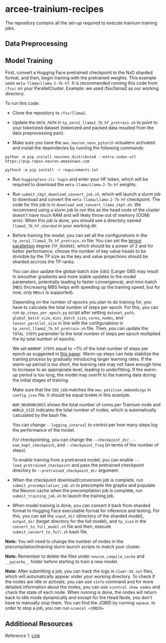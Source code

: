 # arcee-trainium-recipes
The repository contains all the set-up required to execute trainium training jobs. 

## Data Preprocessing

## Model Training

First, convert a Hugging Face pretrained checkpoint to the NxD sharded format, and then, begin training with the pretrained weights. This example uses `meta-llama/Llama-2-7b-hf`. It is recommended running this code from `/fsx/` on your ParallelCluster. Example: we used /fsx/llama2 as our working directory.

To run this code:

* Clone the repository to `/fsx/llama2`.

* Update the `DATA_PATH` in `tp_zero1_llama2_7b_hf_pretrain.sh` to point to your tokenized dataset (tokenized and packed data resulted from the data preprocessing part).

* Make sure you have the `aws_neuron_venv_pytorch` virtualenv activated and install the dependecies by running the following commands:

```
python -m pip install neuronx_distributed --extra-index-url https://pip.repos.neuron.amazonaws.com
```

```
python3 -m pip install -r requirements.txt
```

* Run `huggingface-cli login` and enter your HF token, which will be required to download the `meta-llama/Llama-2-7b-hf` weights.

* Run `submit_ckpt_download_convert_job.sh`, which will launch a slurm job to download and convert the `meta-llama/Llama-2-7b-hf` checkpoint. The code for this job is in `download_and_convert_llama_ckpt.sh`. We recommend using a slurm job to run this as the head node of the cluster doesn’t have much RAM and will likely throw out of memory (OOM) error. When this job is done, you should see a directory named `llama2_7b_hf_sharded` in your working dir.

* Before training the model, you can set all the configurations in the `tp_zero1_llama2_7b_hf_pretrain.sh` file:
    You can set the [tensor parallelism](https://awsdocs-neuron.readthedocs-hosted.com/en/latest/libraries/neuronx-distributed/tensor_parallelism_overview.html#tensor-parallelism-overview) degree (`TP_DEGREE`), which should be a power of 2 and for better performance, choose the number of key value heads to be divisible by the TP size as the key and value projections should be sharded accross the TP ranks. 

    You can also update the global-batch size (`GBS`) (Larger GBS may result in smoother gradients and more stable updates to the model parameters, potentially leading to faster convergence), and mini-batch (`MBS`) (Increasing MBS helps with speeding up the training speed, but for now, only `MBS=1` is supported). 
    
    Depending on the number of epochs you plan to do training for, you have to calculate the total number of steps per epoch. For this, you can run `dp_steps_per_epoch.py` script after setting `dataset_path`, `global_batch_size`, `mini_batch_size`, `cores`, `nodes`, and `tensor_parallel_size` in line with the configurations in `tp_zero1_llama2_7b_hf_pretrain.sh` file. Then, you can update the `TOTAL_STEPS` parameter to the total number of steps per epoch multiplied the by total number of epochs. 
    
    We set `WARMUP_STEPS` equal to ~1% of the total number of steps per epoch as suggested in [this paper](https://openreview.net/pdf?id=pg7PUJe0Tl). Warm-up steps can help stabilize the training process by gradually introducing larger learning rates. If the warm-up period is too short, the learning rate may not have enough time to increase to an appropriate level, leading to underfitting. If the warm-up period is too long, the model may overfit to the training data during the initial stages of training. 
    
    Make sure that the `SEQ_LEN` matches the `max_position_embeddings` in `config.json` file. It should be equal to`4096` in this example. 
    
    `NUM_NEURONCORES` shows the total number of cores per Trainium node and `WORLD_SIZE` indicates the total number of nodes, which is automatically calculated by the bash file. 
    
    You can change `--logging_interval` to control per how many steps log the performance of the model. 
    
    For checkpointing, you can change the `--checkpoint_dir`, `--num_kept_checkpoint`, and `--checkpoint_freq` (in terms of the number of steps). 
    
    To enable training from a pretrained model, you can enable `--load_pretrained_checkpoint` and pass the pretrained checkpoint directory to `--pretrained_checkpoint_dir` argument.

* When the checkpoint download/conversion job is complete, run `submit_precompilation_job.sh` to precompile the graphs and populate the Neuron cache
when the precompilation job is complete, run `submit_training_job.sh` to launch the training job.

* When model training is done, you can convert it back from sharded format to Hugging Face executable format for inference and testing. For this, you can set the `input_dir` (directory of the sharded model), `output_dir` (target directory for the full model), and `tp_size` in the `convert_to_full_model.sh` file and then, execute `submit_convert_to_full.sh` bash file.


**Note:** You will need to change the number of nodes in the precompilation/training slurm launch scripts to match your cluster.

**Note:** Remember to delete the files under `neuron_compile_cache` and `__pycache__` folder before starting to train a new model.

**Note:** After submitting a job, you can track the logs in `slumr-XX.out` files, which will automatically appear under your working directory. To check if the nodes are idle or activate, you can use `sinfo` command and for more detailed information about the nodes, you can use `scontrol show nodes` and check the state of each node. When running is done, the nodes will return back to idle mode dynamically and except for the Head Node, you don't have to manually stop them. You can find the JOBID by running `squeue`. In order to stop a job, you can run `scancel <JOBID>`


## Additional Resources
Reference 1: [Link](https://awsdocs-neuron.readthedocs-hosted.com/en/latest/libraries/neuronx-distributed/tutorials/training_llama2_7b.html) 

